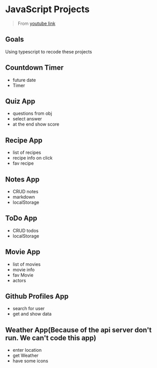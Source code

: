 # **JavaScript Projects**

> From [youtube link](https://www.youtube.com/watch?v=dtKciwk_si4&list=PLFbZJxPQbKn4Jooafm5_i8bM-nnk2s909&index=1&t=10s)

## Goals
Using typescript to recode these projects

## Countdown Timer
- future date
- Timer

## Quiz App
- questions from obj
- select answer
- at the end show score

## Recipe App
- list of recipes
- recipe info on click
- fav recipe

## Notes App
- CRUD notes
- markdown
- localStorage


## ToDo App
- CRUD todos
- localStorage

## Movie App
- list of movies
- movie info
- fav Movie
- actors

## Github Profiles App
- search for user
- get and show data

## Weather App(Because of the api server don't run. We can't code this app)
- enter location
- get Weather
- have some icons